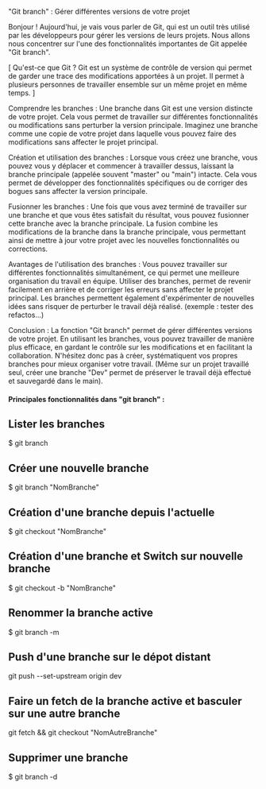 "Git branch" : Gérer différentes versions de votre projet

Bonjour ! 
Aujourd'hui, je vais vous parler de Git, qui est un outil très utilisé par les développeurs pour gérer les versions de leurs projets.
Nous allons nous concentrer sur l'une des fonctionnalités importantes de Git appelée "Git branch".

[ Qu'est-ce que Git ?
Git est un système de contrôle de version qui permet de garder une trace des modifications apportées à un projet.
Il permet à plusieurs personnes de travailler ensemble sur un même projet en même temps. ]

Comprendre les branches :
Une branche dans Git est une version distincte de votre projet.
Cela vous permet de travailler sur différentes fonctionnalités ou modifications sans perturber la version principale.
Imaginez une branche comme une copie de votre projet dans laquelle vous pouvez faire des modifications sans affecter le projet principal.

Création et utilisation des branches :
Lorsque vous créez une branche, vous pouvez vous y déplacer et commencer à travailler dessus, laissant la branche principale (appelée souvent "master" ou "main") intacte.
Cela vous permet de développer des fonctionnalités spécifiques ou de corriger des bogues sans affecter la version principale.

Fusionner les branches :
Une fois que vous avez terminé de travailler sur une branche et que vous êtes satisfait du résultat, vous pouvez fusionner cette branche avec la branche principale.
La fusion combine les modifications de la branche dans la branche principale, vous permettant ainsi de mettre à jour votre projet avec les nouvelles fonctionnalités ou corrections.

Avantages de l'utilisation des branches :
Vous pouvez travailler sur différentes fonctionnalités simultanément, ce qui permet une meilleure organisation du travail en équipe.
Utiliser des branches, permet de revenir facilement en arrière et de corriger les erreurs sans affecter le projet principal.
Les branches permettent également d'expérimenter de nouvelles idées sans risquer de perturber le travail déjà réalisé. (exemple : tester des refactos...)

Conclusion :
La fonction "Git branch" permet de gérer différentes versions de votre projet.
En utilisant les branches, vous pouvez travailler de manière plus efficace, en gardant le contrôle sur les modifications et en facilitant la collaboration.
N'hésitez donc pas à créer, systématiquent vos propres branches pour mieux organiser votre travail.
(Même sur un projet travaillé seul, créer une branche "Dev" permet de préserver le travail déjà effectué et sauvegardé dans le main).

#### Principales fonctionnalités dans "git branch" :
## Lister les branches
$ git branch

## Créer une nouvelle branche
$ git branch "NomBranche"

## Création d'une branche depuis l'actuelle
$ git checkout "NomBranche"

## Création d'une branche et Switch sur nouvelle branche
$ git checkout -b "NomBranche"

## Renommer la branche active
$ git branch -m <nouveauNomDeLaBranche>

## Push d'une branche sur le dépot distant
git push --set-upstream origin dev

## Faire un fetch de la branche active et basculer sur une autre branche
git fetch && git checkout "NomAutreBranche"

## Supprimer une branche
$ git branch -d <nomDeLaBranche>


